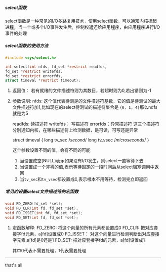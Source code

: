 ##### select函数
select函数是一种常见的I/O多路复用技术，使用select函数，可以通知内核挂起进程，当一个或多个I/O事件发生后，控制权返还给应用程序，由应用程序进行I/O事件的处理

##### select函数的使用方法
```c
#include <sys/select.h>

int select(int nfds, fd_set *restrict readfds, 
fd_set *restrict writefds, 
fd_set *restrict errorfds, 
struct timeval *restrict timeout);
```

1. 返回值： 若有就绪的文件描述符则为其数目，若超时则为0,若出错则为-1

2. 参数说明:
	nfds: 这个值代表待测是的文件描述符基数，它的值是待测试的最大文件描述符加1,比如现在的select待测试的描述符集合是
	`{0, 1, 4}`那么ndfs就是为5

	readfds: 读描述符
	writefds： 写描述符
	errorfds：异常描述符
	这三个描述符分别通知内核，在哪些描述符上检测数据，是可读，可写还是异常

	struct timeval {
		long tv_sec /*second*/
		long tv_vsec /*microseconds*/
	}

	这个参数设置不同的值，会有不同的可能
	1. 当设置成空(NULL)表示如果没有I/O发生，则select一直等待下去
	2. 当设置成一个非零的值,表示等待固定的一段时间后从select阻塞调用中返回
	3. 当`tv_sec`和`tv_vsec`都设置成0,表示根本不用等待，检测完立即返回


##### 常见的设置select文件描述符的宏函数
```c
void FD_ZERO(fd_set *set);
void FD_CLR(int fd, fd_set *set);
void FD_ISSET(int fd, fd_set *set);
void FD_SET(int fd, fd_set *set);
```

1. 宏函数解释:
	FD_ZERO: 将这个向量的所有元素都设置成0
	FD_CLR: 把对应套接字fd元素，a[fd]设置成0
	FD_ISSET： 对这个向量进行检测判断出对应套接字元素,a[fd]是0还是1
	FD_SET: 把对应套接字fd的元素，a[fd]设置成1

	其中0代表不需要处理，1代表需要处理


---
that's all
